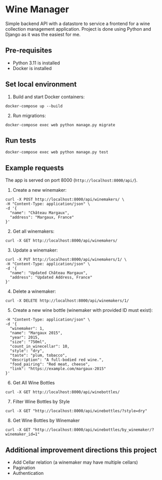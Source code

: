 # Wine Manager

Simple backend API with a datastore to service a frontend for a wine collection management application.
Project is done using Python and Django as it was the easiest for me.

## Pre-requisites

- Python 3.11 is installed
- Docker is installed

## Set local environment

1. Build and start Docker containers:
```
docker-compose up --build
```
2. Run migrations:
```
docker-compose exec web python manage.py migrate
```

## Run tests

```
docker-compose exec web python manage.py test
```

## Example requests

The app is served on port 8000 (```http://localhost:8000/api/```).

1. Create a new winemaker:
```
curl -X POST http://localhost:8000/api/winemakers/ \
-H "Content-Type: application/json" \
-d '{
  "name": "Château Margaux",
  "address": "Margaux, France"
}'
```

2. Get all winemakers:
```
curl -X GET http://localhost:8000/api/winemakers/
```

3. Update a winemaker:

```
curl -X PUT http://localhost:8000/api/winemakers/1/ \
-H "Content-Type: application/json" \
-d '{
  "name": "Updated Château Margaux",
  "address": "Updated Address, France"
}'
```

4. Delete a winemaker:
```
curl -X DELETE http://localhost:8000/api/winemakers/1/
```

5. Create a new wine bottle (winemaker with provided ID must exist):

```curl -X POST http://localhost:8000/api/winebottles/ \
-H "Content-Type: application/json" \
-d '{
  "winemaker": 1,
  "name": "Margaux 2015",
  "year": 2015,
  "size": "750ml",
  "count_in_winecellar": 10,
  "style": "dry",
  "taste": "plum, tobacco",
  "description": "A full-bodied red wine.",
  "food_pairing": "Red meat, cheese",
  "link": "https://example.com/margaux-2015"
}'
```

6. Get All Wine Bottles
```
curl -X GET http://localhost:8000/api/winebottles/
```

7. Filter Wine Bottles by Style
```
curl -X GET "http://localhost:8000/api/winebottles/?style=dry"
```

8. Get Wine Bottles by Winemaker

```
curl -X GET "http://localhost:8000/api/winebottles/by_winemaker/?winemaker_id=1"
```

## Additional improvement directions this project

- Add Cellar relation (a winemaker may have multiple cellars)
- Pagination
- Authentication
